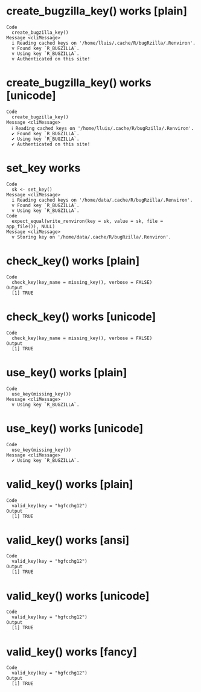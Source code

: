 # create_bugzilla_key() works [plain]

    Code
      create_bugzilla_key()
    Message <cliMessage>
      i Reading cached keys on '/home/lluis/.cache/R/bugRzilla/.Renviron'.
      v Found key `R_BUGZILLA`.
      v Using key `R_BUGZILLA`.
      v Authenticated on this site!

# create_bugzilla_key() works [unicode]

    Code
      create_bugzilla_key()
    Message <cliMessage>
      ℹ Reading cached keys on '/home/lluis/.cache/R/bugRzilla/.Renviron'.
      ✔ Found key `R_BUGZILLA`.
      ✔ Using key `R_BUGZILLA`.
      ✔ Authenticated on this site!

# set_key works

    Code
      sk <- set_key()
    Message <cliMessage>
      i Reading cached keys on '/home/data/.cache/R/bugRzilla/.Renviron'.
      v Found key `R_BUGZILLA`.
      v Using key `R_BUGZILLA`.
    Code
      expect_equal(write_renviron(key = sk, value = sk, file = app_file()), NULL)
    Message <cliMessage>
      v Storing key on '/home/data/.cache/R/bugRzilla/.Renviron'.

# check_key() works [plain]

    Code
      check_key(key_name = missing_key(), verbose = FALSE)
    Output
      [1] TRUE

# check_key() works [unicode]

    Code
      check_key(key_name = missing_key(), verbose = FALSE)
    Output
      [1] TRUE

# use_key() works [plain]

    Code
      use_key(missing_key())
    Message <cliMessage>
      v Using key `R_BUGZILLA`.

# use_key() works [unicode]

    Code
      use_key(missing_key())
    Message <cliMessage>
      ✔ Using key `R_BUGZILLA`.

# valid_key() works [plain]

    Code
      valid_key(key = "hgfcchg12")
    Output
      [1] TRUE

# valid_key() works [ansi]

    Code
      valid_key(key = "hgfcchg12")
    Output
      [1] TRUE

# valid_key() works [unicode]

    Code
      valid_key(key = "hgfcchg12")
    Output
      [1] TRUE

# valid_key() works [fancy]

    Code
      valid_key(key = "hgfcchg12")
    Output
      [1] TRUE

